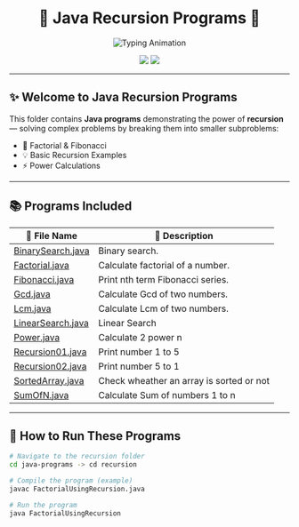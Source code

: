 <!-- Stylish README for Recursion Programs -->

<h1 align="center">
  🌟 Java Recursion Programs 🌟
</h1>


<p align="center">
  <img src="https://readme-typing-svg.herokuapp.com?font=Fira+Code&size=25&pause=1000&color=32CD32&center=true&vCenter=true&width=600&lines=🔥+Java+Recursion+Programs;💡+Think+Recursively;🚀+Solve+Problems+Step+by+Step;✨+Master+Divide+%26+Conquer" alt="Typing Animation" />
</p>



<p align="center">
  <img src="https://img.shields.io/badge/Language-Java-brightgreen?style=for-the-badge&logo=java" />
  <img src="https://img.shields.io/badge/Folder-Recursion-darkgreen?style=for-the-badge" />
</p>

---

## ✨ Welcome to **Java Recursion Programs**
This folder contains **Java programs** demonstrating the power of **recursion** — solving complex problems by breaking them into smaller subproblems:
- 🔄 Factorial & Fibonacci  
- 💡 Basic Recursion Examples  
- ⚡ Power Calculations  

---

## 📚 Programs Included

| 📂 File Name | 📝 Description |
|--------------|----------------|
| [BinarySearch.java](./BinarySearch.java) | Binary search. |
| [Factorial.java](./Factorial.java) | Calculate factorial of a number. |
| [Fibonacci.java](./Fibonacci.java) | Print nth term Fibonacci series. |
| [Gcd.java](./Gcd.java) | Calculate Gcd of two numbers.|
| [Lcm.java](./Lcm.java) | Calculate Lcm of two numbers.|
| [LinearSearch.java](./LinearSearch.java) | Linear Search |
| [Power.java](./Power.java) | Calculate 2 power n |
| [Recursion01.java](./Recursion01.java) | Print number 1 to 5 |
| [Recursion02.java](./Recursion02.java) | Print number 5 to 1 |
| [SortedArray.java](./SortedArray.java) | Check wheather an array is sorted or not |
| [SumOfN.java](./SumOfN.java) | Calculate Sum of numbers 1 to n |

---

## 🚀 How to Run These Programs
```bash
# Navigate to the recursion folder
cd java-programs -> cd recursion

# Compile the program (example)
javac FactorialUsingRecursion.java

# Run the program
java FactorialUsingRecursion
